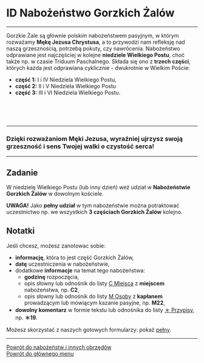 # <span class="status status-list"><span class="status status-list">ID</span> Nabożeństwo Gorzkich Żalów</span>
---
Gorzkie Żale są głównie polskim nabożeństwem pasyjnym, w którym rozważamy **Mękę Jezusa Chrystusa**, a to przywodzi nam refleksję nad naszą grzesznością, potrzebą pokuty, czy nawrócenia. Nabożeństwo odprawiane jest najczęściej w kolejne **niedziele Wielkiego Postu**, choć także np. w czasie Triduum Paschalnego. Składa się ono z **trzech części**, których każda jest odprawiana cyklicznie - dwukrotnie w Wielkim Poście:
- **część 1:** I i IV Niedziela Wielkiego Postu,
- **część 2:** II i V Niedziela Wielkiego Postu
- **część 3:** III i VI Niedziela Wielkiego Postu.

<br />
<br />
<br />

---
### Dzięki rozważaniom Męki Jezusa, wyraźniej ujrzysz swoją grzeszność i sens Twojej walki o czystość serca!

---
## Zadanie
W <span class="selected-day-info">niedzielę Wielkiego Postu</span> (lub inny dzień) weź udział w **Nabożeństwie Gorzkich Żalów** w dowolnym kościele.

**UWAGA!** Jako **pełny udział** w tym nabożeństwie można potraktować uczestnictwo np. we wszystkich **3 częściach Gorzkich Żalów** kolejno.
## Notatki
Jeśli chcesz, możesz zanotowac sobie:
- **informację**, która to jest część Gorzkich Żalów,
- **datę** uczestniczenia w nabożeństwie,
- dodatkowe **informacje** na temat tego nabożeństwa:
  - **godzinę** rozpoczęcia,
  - opis słowny lub odnośnik do listy [<span class="status status-list"><span class="status status-list">C</span> Miejsca</span>](miejsca.md) z **miejscem** nabożeństwa, np. **C2**,
  - opis słowny lub odnośnik do listy [<span class="status status-list"><span class="status status-list">M</span> Osoby</span>](osoby.md) z **kapłanem** prowadzącym lub mówiącym kazanie pasyjne, np. **M22**,
- **dowolny komentarz** w formie tekstu lub odnośnika do listy [<span class="status status-list"><span class="status status-list">＊</span> Przypisy</span>](przypisy.md), np. **＊19**.

Możesz skorzystać z naszych gotowych formularzy: pokaż [pełny](../../pl/pdf/lista_v1_i_nabozenstwa_cd.pdf).

---
[Powrót do nabożeństw i innych obrzędów](jak_uczestniczyc_w_nabozenstwach_i_innych_obrzedach.md)  
[Powrót do głównego menu](index.md)
